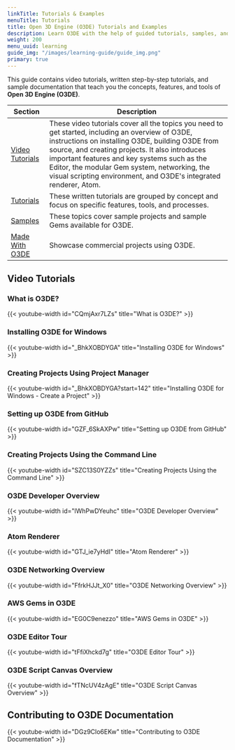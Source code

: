 ```yaml
---
linkTitle: Tutorials & Examples
menuTitle: Tutorials
title: Open 3D Engine (O3DE) Tutorials and Examples
description: Learn O3DE with the help of guided tutorials, samples, and recipes.
weight: 200
menu_uuid: learning
guide_img: "/images/learning-guide/guide_img.png"
primary: true
---
```


This guide contains video tutorials, written step-by-step tutorials, and sample documentation that teach you the concepts, features, and tools of **Open 3D Engine (O3DE)**.

| Section | Description |
| - | - |
| [Video Tutorials](#video-tutorials) | These video tutorials cover all the topics you need to get started, including an overview of O3DE, instructions on installing O3DE, building O3DE from source, and creating projects. It also introduces important features and key systems such as the Editor, the modular Gem system, networking, the visual scripting environment, and O3DE's integrated renderer, Atom. |
| [Tutorials](tutorials) | These written tutorials are grouped by concept and focus on specific features, tools, and processes. |
| [Samples](samples) | These topics cover sample projects and sample Gems available for O3DE. |
| [Made With O3DE](made-with-o3de) | Showcase commercial projects using O3DE. |

## Video Tutorials

### What is O3DE?

{{< youtube-width id="CQmjAxr7LZs" title="What is O3DE?" >}}

### Installing O3DE for Windows

{{< youtube-width id="_BhkXOBDYGA" title="Installing O3DE for Windows" >}}

### Creating Projects Using Project Manager

{{< youtube-width id="_BhkXOBDYGA?start=142" title="Installing O3DE for Windows - Create a Project" >}}

### Setting up O3DE from GitHub

{{< youtube-width id="GZF_6SkAXPw" title="Setting up O3DE from GitHub" >}}

### Creating Projects Using the Command Line

{{< youtube-width id="SZC13S0YZZs" title="Creating Projects Using the Command Line" >}}

### O3DE Developer Overview

{{< youtube-width id="lWhPwDYeuhc" title="O3DE Developer Overview" >}}

### Atom Renderer

{{< youtube-width id="GTJ_ie7yHdI" title="Atom Renderer" >}}

### O3DE Networking Overview

{{< youtube-width id="FfrkHJJt_X0" title="O3DE Networking Overview" >}}

### AWS Gems in O3DE

{{< youtube-width id="EG0C9enezzo" title="AWS Gems in O3DE" >}}

### O3DE Editor Tour

{{< youtube-width id="tFfiXhckd7g" title="O3DE Editor Tour" >}}

### O3DE Script Canvas Overview

{{< youtube-width id="fTNcUV4zAgE" title="O3DE Script Canvas Overview" >}}

## Contributing to O3DE Documentation

{{< youtube-width id="DGz9Clo6EKw" title="Contributing to O3DE Documentation" >}}
